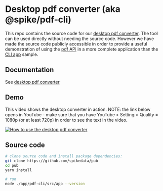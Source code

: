 # Desktop pdf converter (aka @spike/pdf-cli)

This repo contains the source code for our [desktop pdf converter](https://app.spikedata.co.za/docs/solutions/statement-processing/desktop-converter/). The tool can be used directly without needing the source code. However we have made the source code publicly accessible in order to provide a useful demonstration of using the [pdf API](https://app.spikedata.co.za/docs/code/api/pdf/) in a more complete application than the [CLI app](https://app.spikedata.co.za/docs/code/samples/spike-sample-client/) sample.

## Documentation

See [desktop pdf converter](https://app.spikedata.co.za/docs/solutions/statement-processing/desktop-converter/)

## Demo

This video shows the desktop converter in action. NOTE: the link below opens in YouTube - make sure that you have YouTube > Setting > Quality = 1080p (or at least 720p) in order to see the text in the video.

[![How to use the desktop pdf converter](http://img.youtube.com/vi/IA85VADi-6g/0.jpg)](https://www.youtube.com/watch?v=IA85VADi-6g "How to use the desktop pdf converter")

## Source code

```bash
# clone source code and install package dependencies:
git clone https://github.com/spikedata/pub
cd pub
yarn install

# run
node ./app/pdf-cli/src/app --version
```
